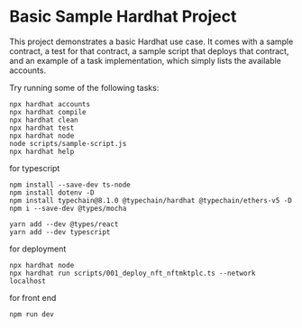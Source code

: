 # Basic Sample Hardhat Project

This project demonstrates a basic Hardhat use case. It comes with a sample contract, a test for that contract, a sample script that deploys that contract, and an example of a task implementation, which simply lists the available accounts.

Try running some of the following tasks:

```shell
npx hardhat accounts
npx hardhat compile
npx hardhat clean
npx hardhat test
npx hardhat node
node scripts/sample-script.js
npx hardhat help
```

for typescript
```shell
npm install --save-dev ts-node
npm install dotenv -D
npm install typechain@8.1.0 @typechain/hardhat @typechain/ethers-v5 -D 
npm i --save-dev @types/mocha

yarn add --dev @types/react
yarn add --dev typescript
```

for deployment 
```shell
npx hardhat node
npx hardhat run scripts/001_deploy_nft_nftmktplc.ts --network localhost
```

for front end
```shell
npm run dev
```
